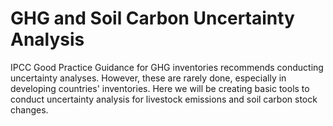 # GHG and Soil Carbon Uncertainty Analysis

IPCC Good Practice Guidance for GHG inventories recommends conducting uncertainty analyses. However, these are rarely done, especially in developing countries' inventories. Here we will be creating basic tools to conduct uncertainty analysis for livestock emissions and soil carbon stock changes.
